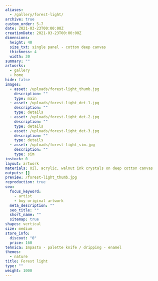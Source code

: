 ```yaml
---
aliases:
  - /gallery/forest-light/
archive: true
custom_order: 5-7
date: 2021-03-23T00:00:00Z
creationDate: 2021-03-23T00:00:00Z
dimensions:
  height: 40
  size_txt: single panel - cotton deep canvas
  thickness: 4
  width: 30
summary: ""
artworks:
  - gallery
  - home
hide: false
images:
  - asset: /uploads/forest-light_thumb.jpg
    description: ""
    type: main
  - asset: /uploads/forest-light_det-1.jpg
    description: ""
    type: details
  - asset: /uploads/forest-light_det-2.jpg
    description: ""
    type: details
  - asset: /uploads/forest-light_det-3.jpg
    description: ""
    type: details
  - asset: /uploads/forest-light_sim.jpg
    description: ""
    type: sim
instock: 0
layout: artwork
materials: Oil, acrylic, walnut ink crystals on deep cotton canvas
outputs: []
preview: /forest-light_thumb.jpg
reproduction: true
seo:
  focus_keyword:
    - artist
    - buy original artwork
  meta_description: ""
  seo_title: ""
  short_name: ""
  sitemap: true
shapes: vertical
size: medium
store_info:
  discout: "0"
  price: 160
tehnica: Impasto - palette knife / dripping - enamel
themes:
  - nature
title: Forest light
type: ""
weight: 1000
---
```

